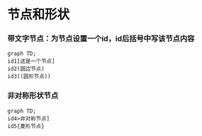 # 节点和形状
### 带文字节点：为节点设置一个id，id后括号中写该节点内容
```mermaid
graph TD;
id1[这是一个节点]
id2(圆边节点)
id3((圆形节点))
```
### 非对称形状节点
```mermaid
graph TD;
id4>非对称节点]
id5{菱形节点}
```
